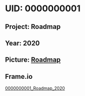 # UID: 0000000001

## Project: Roadmap

## Year: 2020

## Picture: [Roadmap](https://github.com/creationspictures/index/blob/master/0000000001/README.md)

## Frame.io

[0000000001_Roadmap_2020](https://app.frame.io/projects/8084ad37-8419-4389-bc0f-5702e3674ba5)
